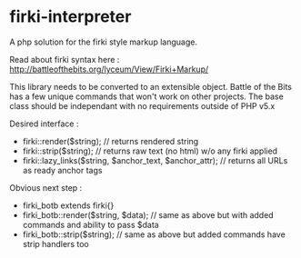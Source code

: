 # firki-interpreter

A php solution for the firki style markup language.

Read about firki syntax here : http://battleofthebits.org/lyceum/View/Firki+Markup/

This library needs to be converted to an extensible object.  Battle of the Bits has a few unique commands that won't work on other projects.  The base class should be independant with no requirements outside of PHP v5.x



Desired interface :

- firki::render($string);  // returns rendered string
- firki::strip($string);  // returns raw text (no html) w/o any firki applied
- firki::lazy_links($string, $anchor_text, $anchor_attr);  // returns all URLs as ready anchor tags


Obvious next step :

- firki_botb extends firki{}
- firki_botb::render($string, $data);  // same as above but with added commands and ability to pass $data
- firki_botb::strip($string);  // same as above but added commands have strip handlers too
